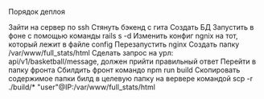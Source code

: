 Порядок деплоя

Зайти на сервер по ssh
Стянуть бэкенд с гита
Создать БД
Запустить в фоне с помощью команды rails s -d
Изменить конфиг ngnix на тот, который лежит в файле config
Перезапустить nginx
Создать папку /var/www/full_stats/html
Сделать запрос на урл: api/v1/basketball/message, должен прийти правильный ответ
Перейти в папку фронта
Сбилдить фронт командо npm run build
Скопировать содержимое папки билд в целевую папку на вервере командой
scp -r ./build/* "user"@IP:/var/www/full_stats/html
